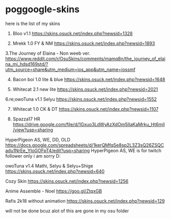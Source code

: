 # poggoogle-skins
here is the list of my skins

1. Bloo v1.1
https://skins.osuck.net/index.php?newsid=1328

2. Mrekk 1.0 FY & NM
https://skins.osuck.net/index.php?newsid=1893

3.The Journey of Elaina - Non weeb ver.
https://www.reddit.com/r/OsuSkins/comments/mamq8n/the_journey_of_elaina_mj_hdsd169std/?utm_source=share&utm_medium=ios_app&utm_name=iossmf

4. Bacon boi 1.0 lite & blue
https://skins.osuck.net/index.php?newsid=1648

5. Whitecat 2.1 new lite
https://skins.osuck.net/index.php?newsid=2021

6.re;owoTuna v1.1 Selyu
https://skins.osuck.net/index.php?newsid=1552

7. Whitecat 1.0 CK & DT
https://skins.osuck.net/index.php?newsid=1107

8. Spazza17 HR
https://drive.google.com/file/d/1Gxuo3LdWyAzXdOm5IIaKaMrku_Ht6mjI/view?usp=sharing

HyperPigeon AS, WE, DD, OLD
https://docs.google.com/spreadsheets/d/1kerQMfqSe8sp2L3Z3sQ26ZSQCadu1NrEe_YIoGOFpT4/edit?usp=sharing
HyperPigeon AS, WE is for twitch follower only i am sorry D:

owoTuna v1.4 Mathi, Selyu & Selyu+Shige
https://skins.osuck.net/index.php?newsid=640

Cozy Skin
https://skins.osuck.net/index.php?newsid=1256

Anime Assemble - Noel
https://goo.gl/ZtqxGB

Rafis 2k18 without animation
https://skins.osuck.net/index.php?newsid=129

will not be done bcuz alot of this are gone in my osu folder
